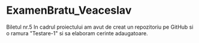 # ExamenBratu_Veaceslav
Biletul nr.5
In cadrul proiectului am avut de creat un repozitoriu pe GitHub si o ramura "Testare-1" si sa elaboram cerinte adaugatoare. 